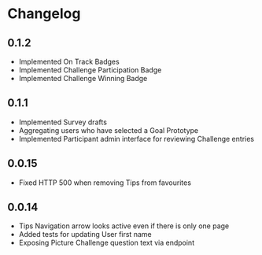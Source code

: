 
Changelog
=========

0.1.2
-----

- Implemented On Track Badges
- Implemented Challenge Participation Badge
- Implemented Challenge Winning Badge

0.1.1
-----

- Implemented Survey drafts
- Aggregating users who have selected a Goal Prototype 
- Implemented Participant admin interface for reviewing Challenge entries

0.0.15
------

- Fixed HTTP 500 when removing Tips from favourites

0.0.14
------

- Tips Navigation arrow looks active even if there is only one page
- Added tests for updating User first name
- Exposing Picture Challenge question text via endpoint
